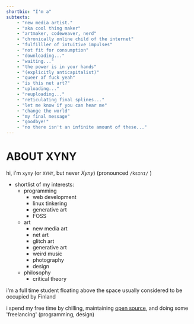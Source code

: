 ```yaml
---
shortbio: "I'm a"
subtexts:
    - "new media artist."
    - "aka cool thing maker"
    - "artmaker, codeweaver, nerd"
    - "chronically online child of the internet"
    - "fulfilller of intuitive impulses"
    - "not fit for consumption"
    - "downloading..."
    - "waiting..."
    - "the power is in your hands"
    - "(explicitly anticapitalist)"
    - "queer af fuck yeah"
    - "is this net art?"
    - "uploading..."
    - "reuploading..."
    - "reticulating final splines..."
    - "let me know if you can hear me"
    - "change the world"
    - "my final message"
    - "goodbye!"
    - "no there isn't an infinite amount of these..."
---
```


# ABOUT XYNY

hi, i'm `xyny` (or `XYNY`, but never _Xyny_) (pronounced `/ksɪnɪ/` )

<!--
i'm all the letters of `lgbt`

<span class="flex flex-row items-center gap-1"><img src="/trans.svg" alt="trans flag" class="h-4 inline break-after-avoid"> / <img src="/lesbian.svg" alt="lesbian flag" class="h-4 inline"> &
`she/they`</span>
-->

-   shortlist of my interests:
    -   programming
        -   web development
        -   linux tinkering
        -   generative art
        -   FOSS
    -   art
        -   new media art
        -   net art
        -   glitch art
        -   generative art
        -   weird music
        -   photography
        -   design
    -   philosophy
        -   critical theory

i'm a full time student floating above the space usually considered to be occupied by Finland

i spend my free time by chilling, maintaining [open source](https://blue-build.org/), and doing some 'freelancing' (programming, design)
